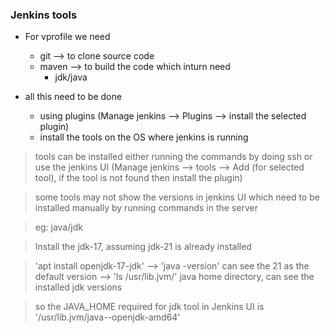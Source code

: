 ### Jenkins tools
* For vprofile we need
    - git --> to clone source code
    - maven --> to build the code which inturn need
        * jdk/java
    
* all this need to be done 
    - using plugins (Manage jenkins --> Plugins --> install the selected plugin)
    - install the tools on the OS where jenkins is running
> tools can be installed either running the commands by doing ssh or use the jenkins UI (Manage jenkins --> tools --> Add (for selected tool), if the tool is not found then install the plugin)

> some tools may not show the versions in jenkins UI which need to be installed manually by running commands in the server

> eg: java/jdk

> Install the jdk-17, assuming jdk-21 is already installed

> 'apt install openjdk-17-jdk' --> 'java -version' can see the 21 as the default version --> 'ls /usr/lib.jvm/' java home directory, can see the installed jdk versions

> so the JAVA_HOME required for jdk tool in Jenkins UI is '/usr/lib.jvm/java-<version>-openjdk-amd64'